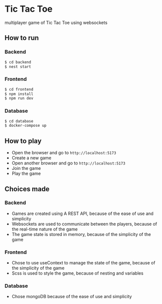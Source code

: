 # Tic Tac Toe
multiplayer game of Tic Tac Toe using websockets

## How to run

### Backend
```bash
$ cd backend
$ nest start
```

### Frontend
```bash
$ cd frontend
$ npm install
$ npm run dev
```

### Database
```bash
$ cd database
$ docker-compose up
```

## How to play
- Open the browser and go to `http://localhost:5173`
- Create a new game
- Open another browser and go to `http://localhost:5173`
- Join the game
- Play the game

## Choices made

### Backend
- Games are created using A REST API, because of the ease of use and simplicity
- Websockets are used to communicate between the players, because of the real-time nature of the game
- The game state is stored in memory, because of the simplicity of the game

### Frontend
- Chose to use useContext to manage the state of the game, because of the simplicity of the game
- Scss is used to style the game, because of nesting and variables

### Database
- Chose mongoDB because of the ease of use and simplicity